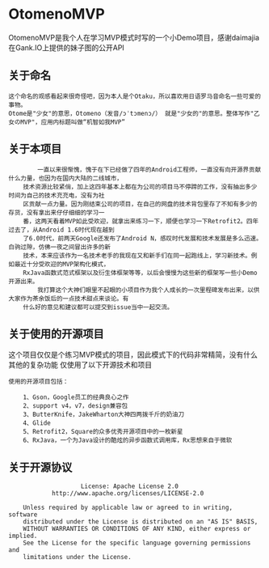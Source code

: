 # OtomenoMVP
OtomenoMVP是我个人在学习MVP模式时写的一个小Demo项目，感谢daimajia在Gank.IO上提供的妹子图的公开API

关于命名
----
	这个命名的观感看起来很奇怪吧，因为本人是个Otaku，所以喜欢用日语罗马音命名一些可爱的事物。
	Otome是"少女"的意思，Otomeno（发音/ɔˈtɔmenɔ/） 就是"少女的"的意思。整体写作"乙女のMVP"，应用内标题叫做“机智如我MVP”

关于本项目
----

	        一直以来很惭愧，愧于在下已经做了四年的Android工程师，一直没有向开源界贡献什么力量，也因为在国内大陆的二线城市，
	    技术资源比较紧俏，加上这四年基本上都在为公司的项目马不停蹄的工作，没有抽出多少时间为自己的技术充充电，没有为社
	    区贡献一点力量。因为刚结束公司的项目，在自己的网盘的技术背包里存了不知有多少的存货，没有拿出来仔仔细细的学习一
	    番，这两天看着MVP如此受欢迎，就拿出来练习一下，顺便也学习一下Retrofit2。四年过去了，从Android 1.6时代现在越到
	    了6.0时代，前两天Google还发布了Android N，感叹时代发展和技术发展是多么迅速。白驹过隙，仿佛一夜之间冒出许多的新
	    技术，本来应该作为一名技术老手的我现在又和新手们在同一起跑线上，学习新技术。例如最近十分受欢迎的MVP架构化模式，
	    RxJava函数式范式框架以及衍生体框架等等，以后会慢慢为这些新的框架写一些小Demo开源出来。
	        我打算这个大神们眼里不起眼的小项目作为我个人成长的一次里程碑发布出来，以供大家作为茶余饭后的一点技术甜点来谈论。有
	    什么好的意见和建议都可以提交到issue当中一起交流。

关于使用的开源项目
----
这个项目仅仅是个练习MVP模式的项目，因此模式下的代码非常精简，没有什么其他的复杂功能
仅使用了以下开源技术和项目

    使用的开源项目包括：

	    1、Gson，Google员工的经典良心之作
	    2、support v4，v7，design兼容包
	    3、ButterKnife，JakeWharton大神四两拨千斤的奶油刀
	    4、Glide
	    5、Retrofit2，Square的众多优秀开源项目中的一枚新星
        6、RxJava，一个为Java设计的酷炫的异步函数式调用库，Rx思想来自于微软
        
关于开源协议
----
	
						License: Apache License 2.0
 				http://www.apache.org/licenses/LICENSE-2.0

		Unless required by applicable law or agreed to in writing, software
		distributed under the License is distributed on an "AS IS" BASIS,
		WITHOUT WARRANTIES OR CONDITIONS OF ANY KIND, either express or implied.
		See the License for the specific language governing permissions and
		limitations under the License.

	

